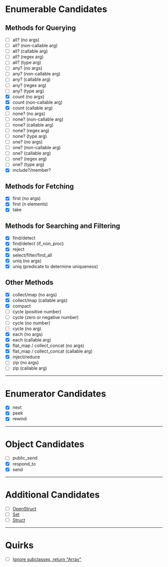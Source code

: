 # Enumerable Candidates

## Methods for Querying

- [ ] all? (no args)
- [ ] all? (non-callable arg)
- [ ] all? (callable arg)
- [ ] all? (regex arg)
- [ ] all? (type arg)
- [ ] any? (no args)
- [ ] any? (non-callable arg)
- [ ] any? (callable arg)
- [ ] any? (regex arg)
- [ ] any? (type arg)
- [x] count (no args)
- [x] count (non-callable arg)
- [x] count (callable arg)
- [ ] none? (no args)
- [ ] none? (non-callable arg)
- [ ] none? (callable arg)
- [ ] none? (regex arg)
- [ ] none? (type arg)
- [ ] one? (no args)
- [ ] one? (non-callable arg)
- [ ] one? (callable arg)
- [ ] one? (regex arg)
- [ ] one? (type arg)
- [x] include?/member?

## Methods for Fetching

- [x] first (no args)
- [x] first (n elements)
- [x] take

## Methods for Searching and Filtering

- [x] find/detect
- [x] find/detect (if_non_proc)
- [x] reject
- [x] select/filter/find_all
- [x] uniq (no args)
- [x] uniq (predicate to determine uniqueness)

## Other Methods

- [x] collect/map (no args)
- [x] collect/map (callable args)
- [x] compact
- [ ] cycle (positive number)
- [ ] cycle (zero or negative number)
- [ ] cycle (no number)
- [ ] cycle (no arg)
- [x] each (no args)
- [x] each (callable arg)
- [x] flat_map / collect_concat (no args)
- [x] flat_map / collect_concat (callable arg)
- [x] inject/reduce
- [ ] zip (no args)
- [ ] zip (callable arg)
---

# Enumerator Candidates

- [x] next
- [x] peek
- [x] rewind

---

# Object Candidates

- [ ] public_send
- [x] respond_to
- [x] send

---

# Additional Candidates

- [ ] [OpenStruct](https://ruby-doc.org/stdlib-3.1.1/libdoc/ostruct/rdoc/OpenStruct.html)
- [ ] [Set](https://ruby-doc.org/stdlib-3.1.1/libdoc/set/rdoc/Set.html)
- [ ] [Struct](https://ruby-doc.org/core-3.1.1/Struct.html)

---

# Quirks

- [ ] [Ignore subclasses, return "Array"](https://bugs.ruby-lang.org/issues/6087)
